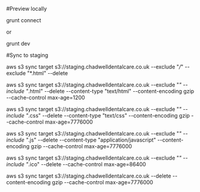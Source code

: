 #Preview locally

grunt connect

or

grunt dev

#Sync to staging

aws s3 sync target s3://staging.chadwelldentalcare.co.uk --exclude "*/*" --exclude "*.html" --delete

aws s3 sync target s3://staging.chadwelldentalcare.co.uk --exclude "*" --include "*.html" --delete --content-type "text/html" --content-encoding gzip --cache-control max-age=1200

aws s3 sync target s3://staging.chadwelldentalcare.co.uk --exclude "*" --include "*.css" --delete --content-type "text/css" --content-encoding gzip --cache-control max-age=7776000

aws s3 sync target s3://staging.chadwelldentalcare.co.uk --exclude "*" --include "*.js" --delete --content-type "application/javascript" --content-encoding gzip --cache-control max-age=7776000

aws s3 sync target s3://staging.chadwelldentalcare.co.uk --exclude "*" --include "*.ico" --delete --cache-control max-age=86400

aws s3 sync target s3://staging.chadwelldentalcare.co.uk --delete --content-encoding gzip --cache-control max-age=7776000
